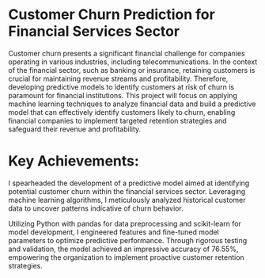 # Customer Churn Prediction for Financial Services Sector
Customer churn presents a significant financial challenge for companies operating in various industries, including telecommunications. In the context of the financial sector, such as banking or insurance, retaining customers is crucial for maintaining revenue streams and profitability. Therefore, developing predictive models to identify customers at risk of churn is paramount for financial institutions. This project will focus on applying machine learning techniques to analyze financial data and build a predictive model that can effectively identify customers likely to churn, enabling financial companies to implement targeted retention strategies and safeguard their revenue and profitability.

# Key Achievements:
I spearheaded the development of a predictive model aimed at identifying potential customer churn within the financial services sector. Leveraging machine learning algorithms, I meticulously analyzed historical customer data to uncover patterns indicative of churn behavior.

Utilizing Python with pandas for data preprocessing and scikit-learn for model development, I engineered features and fine-tuned model parameters to optimize predictive performance. Through rigorous testing and validation, the model achieved an impressive accuracy of 76.55%, empowering the organization to implement proactive customer retention strategies.
